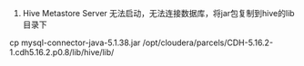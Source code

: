 1. Hive Metastore Server 无法启动，无法连接数据库，将jar包复制到hive的lib目录下

cp mysql-connector-java-5.1.38.jar /opt/cloudera/parcels/CDH-5.16.2-1.cdh5.16.2.p0.8/lib/hive/lib/